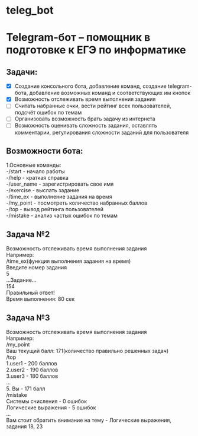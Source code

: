 # teleg_bot
Telegram-бот – помощник в подготовке к ЕГЭ по информатике
=========================================================
Задачи:    
-------
- [X] Создание консольного бота, добавление команд, создание telegram-бота, добавление возможных команд и соответствующих им кнопок     
- [X] Возможность отслеживать время выполнения задания    
- [ ] Считать набранные очки, вести рейтинг всех пользователей, подсчёт ошибок по темам    
- [ ] Организовать возможность брать задачу из интернета          
- [ ] Возможность оценивать сложность задания, оставлять комментарии, регулирования сложности заданий для пользователя        

Возможности бота:
-----------------
1.Основные команды:        
    -/start - начало работы        
    -/help - краткая справка    
    -/user_name - зарегистрировать свое имя    
    -/exercise - выслать задание        
    -/time_ex - выполнение задания на время    
    -/my_point - посмотреть количество набранных баллов    
    -/top - вывод рейтинга пользователей    
    -/mistake - анализ частых ошибок по темам    
    
Задача №2
---------
Возможность отслеживать время выполнения задания    
Например:    
/time_ex(функция выполнения задания на время)    
Введите номер задания    
5    
...Задание...    
154    
Правильный ответ!    
Время выполнения: 80 сек    

Задача №3
---------
Возможность отслеживать время выполнения задания    
Например:    
/my_point    
Ваш текущий балл: 171(количество правильно решенных задач)    
/top    
1.user1 - 200 баллов    
2.user2 - 190 баллов     
3.user3 - 180 баллов    
...    
5. Вы - 171 балл    
/mistake    
Системы счисления - 0 ошибок    
Логические выражения - 5 ошибок    
...    
Вам стоит обратить внимание на тему - Логические выражения, задания 18, 23    
